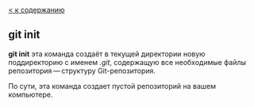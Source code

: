 [< к содержанию](readme.md)

## git init

**git init** эта команда создаёт в текущей директории новую поддиректорию с именем *.git*, содержащую все необходимые файлы репозитория — структуру Git-репозитория.

По сути, эта команда создает пустой репозиторий на вашем компьютере.